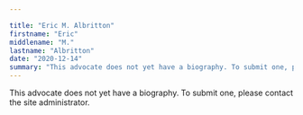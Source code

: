 ```yaml
---

title: "Eric M. Albritton"
firstname: "Eric"
middlename: "M."
lastname: "Albritton"
date: "2020-12-14"
summary: "This advocate does not yet have a biography. To submit one, please contact the site administrator."
---
```

This advocate does not yet have a biography. To submit one, please contact the site administrator.


